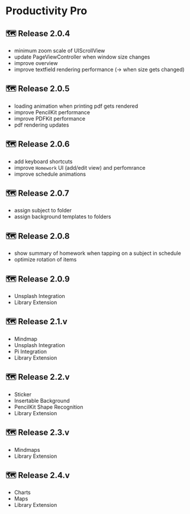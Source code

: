 # Productivity Pro

## 🗺️ Release 2.0.4
- minimum zoom scale of UIScrollView
- update PageViewController when window size changes
- improve overview
- improve textfield rendering performance (-> when size gets changed)

## 🗺️ Release 2.0.5
- loading animation when printing pdf gets rendered 
- improve PencilKit performance 
- improve PDFKit performance
- pdf rendering updates

## 🗺️ Release 2.0.6
- add keyboard shortcuts
- improve `Homework` UI (add/edit view) and perfomrance
- improve schedule animations 

## 🗺️ Release 2.0.7
- assign subject to folder
- assign background templates to folders 

## 🗺️ Release 2.0.8
- show summary of homework when tapping on a subject in schedule 
- optimize rotation of items 

## 🗺️ Release 2.0.9
- Unsplash Integration 
- Library Extension

## 🗺️ Release 2.1.v
- Mindmap
- Unsplash Integration 
- Pi Integration
- Library Extension

## 🗺️ Release 2.2.v
- Sticker
- Insertable Background
- PencilKit Shape Recognition
- Library Extension

## 🗺️ Release 2.3.v
- Mindmaps
- Library Extension

## 🗺️ Release 2.4.v
- Charts
- Maps
- Library Extension
